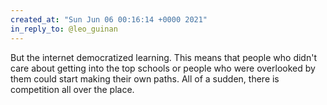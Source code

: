 ```yaml
---
created_at: "Sun Jun 06 00:16:14 +0000 2021"
in_reply_to: @leo_guinan
---
```


But the internet democratized learning. This means that people who didn't care about getting into the top schools or people who were overlooked by them could start making their own paths. All of a sudden, there is competition all over the place.